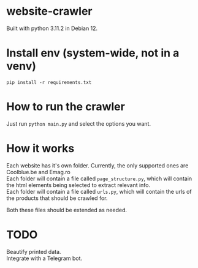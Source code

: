# website-crawler

Built with python 3.11.2 in Debian 12.

# Install env (system-wide, not in a venv)

`pip install -r requirements.txt`

# How to run the crawler

Just run `python main.py` and select the options you want.

# How it works

Each website has it's own folder. Currently, the only supported ones are Coolblue.be and Emag.ro  
Each folder will contain a file called `page_structure.py`, which will contain the html elements being selected to extract relevant info.  
Each folder will contain a file called `urls.py`, which will contain the urls of the products that should be crawled for.

Both these files should be extended as needed.

# TODO

Beautify printed data.  
Integrate with a Telegram bot.
